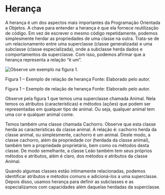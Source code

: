 # Herança

A herança é um dos aspectos mais importantes da Programação Orientada a Objetos. A chave para entender a herança é que ela fornece reutilização de código. Em vez de escrever o mesmo código repetidamente, podemos simplesmente herdar as propriedades de uma classe na outra. Trata-se de um relacionamento entre uma superclasse (classe generalizada) e uma subclasse (classe especializada), onde a subclasse herda dados e comportamentos da superclasse. Com isso, podemos afirmar que a herança representa a relação “é um”.

![Observe um exemplo na figura 1.](caminho/para/a/imagem/figura1.png)


Figura 1 – Exemplo de relação de herança Fonte: Elaborado pelo autor.

Figura 1 – Exemplo de relação de herança Fonte: Elaborado pelo autor.

Observe pela figura 1 que temos uma superclasse chamada Animal. Nela temos os atributos (características) e métodos (ações) que podem ser representadas em qualquer tipo de animal. Ou seja, qualquer animal tem uma cor e qualquer animal come.

Temos também uma classe chamada Cachorro. Observe que esta classe herda as características da classe animal. A relação é: cachorro herda da classe animal, ou simplesmente, cachorro é um animal. Deste modo, a classe cachorro, além da propriedade cor (herdada da classe animal), também tem a propriedade proprietário, bem como os métodos desta classe. De modo semelhante, a classe Leão também tem seus próprios métodos e atributos, além é claro, dos métodos e atributos da classe Animal.

Quando algumas classes estão intimamente relacionadas, podemos identificar atributos e métodos comuns e adicioná-los a uma superclasse. Depois disso, usamos herança para definir as subclasses e as especializamos com capacidades além daquelas herdadas da superclasse.
